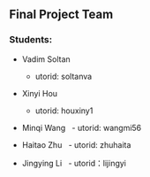 ## Final Project Team

### Students:
- Vadim Soltan
    - utorid: soltanva

- Xinyi Hou
    - utorid: houxiny1

- Minqi Wang
    - utorid: wangmi56
    
- Haitao Zhu
    - utorid: zhuhaita
    
- Jingying Li
    - utorid：lijingyi
